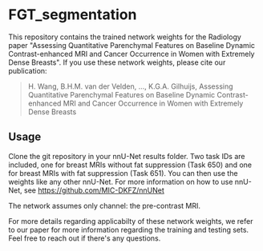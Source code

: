 # FGT_segmentation

This repository contains the trained network weights for the Radiology paper "Assessing Quantitative Parenchymal Features on Baseline Dynamic Contrast-enhanced MRI and Cancer Occurrence in Women with Extremely Dense Breasts". If you use these network weights, please cite our publication:

> H. Wang, B.H.M. van der Velden, ..., K.G.A. Gilhuijs, Assessing Quantitative Parenchymal Features on Baseline Dynamic Contrast-enhanced MRI and Cancer Occurrence in Women with Extremely Dense Breasts

## Usage

Clone the git repository in your nnU-Net results folder. Two task IDs are included, one for breast MRIs without fat suppression (Task 650) and one for breast MRIs with fat suppression (Task 651). You can then use the weights like any other nnU-Net. For more information on how to use nnU-Net, see https://github.com/MIC-DKFZ/nnUNet

The network assumes only channel: the pre-contrast MRI.

For more details regarding applicabilty of these network weights, we refer to our paper for more information regarding the training and testing sets. Feel free to reach out if there's any questions.
